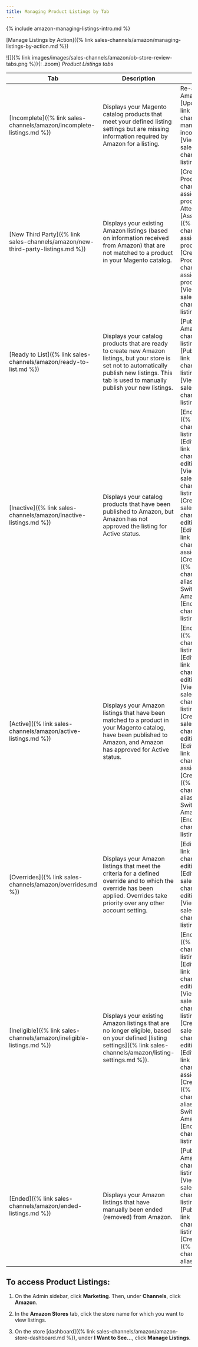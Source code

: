 ```yaml
---
title: Managing Product Listings by Tab 
---
```



{% include amazon-managing-listings-intro.md %}

[Manage Listings by Action]({% link sales-channels/amazon/managing-listings-by-action.md %})

![]({% link images/images/sales-channels/amazon/ob-store-review-tabs.png %}){: .zoom}
 _Product Listings tabs_

|Tab|Description|Actions|
|--- |--- |--- |
|[Incomplete]({% link sales-channels/amazon/incomplete-listings.md %})|Displays your Magento catalog products that meet your defined listing settings but are missing information required by Amazon for a listing.|Re-attempt auto match to Amazon Listing<br />[Update Required Info]({% link sales-channels/amazon/amazon-manually-update-incomplete-listing.md %})<br />[View Details]({% link sales-channels/amazon/product-listing-details.md %})|
|[New Third Party]({% link sales-channels/amazon/new-third-party-listings.md %})|Displays your existing Amazon listings (based on information received from Amazon) that are not matched to a product in your Magento catalog.|[Create New Catalog Product(s)]({% link sales-channels/amazon/creating-assigning-catalog-products.md %})<br />Attempt Automatic Match<br />[Assign Catalog Product]({% link sales-channels/amazon/creating-assigning-catalog-products.md %})<br />[Create New Catalog Product]({% link sales-channels/amazon/creating-assigning-catalog-products.md %})<br />[View Details]({% link sales-channels/amazon/product-listing-details.md %})|
|[Ready to List]({% link sales-channels/amazon/ready-to-list.md %})|Displays your catalog products that are ready to create new Amazon listings, but your store is set not to automatically publish new listings. This tab is used to manually publish your new listings.|[Publish Product to Amazon]({% link sales-channels/amazon/ended-listings.md %})<br />[Publish On Amazon]({% link sales-channels/amazon/ended-listings.md %})<br />[View Details]({% link sales-channels/amazon/product-listing-details.md %})|
|[Inactive]({% link sales-channels/amazon/inactive-listings.md %})|Displays your catalog products that have been published to Amazon, but Amazon has not approved the listing for Active status.|[End Listing(s) on Amazon]({% link sales-channels/amazon/end-listings-manually.md %})<br />[Edit Listing Overrides]({% link sales-channels/amazon/creating-editing-overrides.md %})<br />[View Details]({% link sales-channels/amazon/product-listing-details.md %})<br />[Create Override]({% link sales-channels/amazon/creating-editing-overrides.md %})<br />[Edit Assigned ASIN]({% link sales-channels/amazon/edit-assigned-asin.md %})<br />[Create Alias Seller SKU]({% link sales-channels/amazon/create-alias-seller-sku.md %})<br />Switch to Fulfilled by Amazon/Merchant<br />[End Listing]({% link sales-channels/amazon/end-listings-manually.md %})|
|[Active]({% link sales-channels/amazon/active-listings.md %})|Displays your Amazon listings that have been matched to a product in your Magento catalog, have been published to Amazon, and Amazon has approved for Active status.|[End Listing(s) on Amazon]({% link sales-channels/amazon/end-listings-manually.md %})<br />[Edit Listing Overrides]({% link sales-channels/amazon/creating-editing-overrides.md %})<br />[View Details]({% link sales-channels/amazon/product-listing-details.md %})<br />[Create Override]({% link sales-channels/amazon/creating-editing-overrides.md %})<br />[Edit Assigned ASIN]({% link sales-channels/amazon/edit-assigned-asin.md %})<br />[Create Alias Seller SKU]({% link sales-channels/amazon/create-alias-seller-sku.md %})<br />Switch to Fulfilled by Amazon/Merchant<br />[End Listing]({% link sales-channels/amazon/end-listings-manually.md %})|
|[Overrides]({% link sales-channels/amazon/overrides.md %})|Displays your Amazon listings that meet the criteria for a defined override and to which the override has been applied. Overrides take priority over any other account setting.|[Edit Listing Overrides]({% link sales-channels/amazon/creating-editing-overrides.md %})<br />[Edit Overrides]({% link sales-channels/amazon/creating-editing-overrides.md %})<br />[View Details]({% link sales-channels/amazon/product-listing-details.md %})|
|[Ineligible]({% link sales-channels/amazon/ineligible-listings.md %})|Displays your existing Amazon listings that are no longer eligible, based on your defined [listing settings]({% link sales-channels/amazon/listing-settings.md %}).|[End Listing(s) on Amazon]({% link sales-channels/amazon/end-listings-manually.md %})<br />[Edit Listing Overrides]({% link sales-channels/amazon/creating-editing-overrides.md %})<br />[View Details]({% link sales-channels/amazon/product-listing-details.md %})<br />[Create Override]({% link sales-channels/amazon/creating-editing-overrides.md %})<br />[Edit Assigned ASIN]({% link sales-channels/amazon/edit-assigned-asin.md %})<br />[Create Alias Seller SKU]({% link sales-channels/amazon/create-alias-seller-sku.md %})<br />Switch to Fulfilled by Amazon/Merchant<br />[End Listing]({% link sales-channels/amazon/end-listings-manually.md %})|
|[Ended]({% link sales-channels/amazon/ended-listings.md %})|Displays your Amazon listings that have manually been ended (removed) from Amazon.|[Publish Product to Amazon]({% link sales-channels/amazon/ended-listings.md %})<br />[View Details]({% link sales-channels/amazon/product-listing-details.md %})<br />[Publish On Amazon]({% link sales-channels/amazon/ended-listings.md %})<br />[Create Alias Seller SKU]({% link sales-channels/amazon/create-alias-seller-sku.md %})|


## To access Product Listings:

1. On the Admin sidebar, click **Marketing**. Then, under **Channels**, click **Amazon**.

1. In the **Amazon Stores** tab, click the store name for which you want to view listings.

1. On the store [dashboard]({% link sales-channels/amazon/amazon-store-dashboard.md %}), under **I Want to See...**, click **Manage Listings**.
